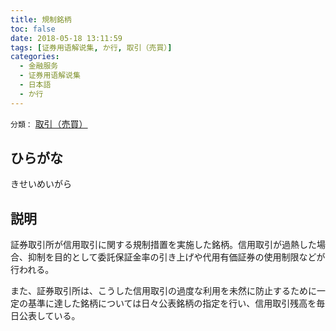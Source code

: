 ```yaml
---
title: 規制銘柄
toc: false
date: 2018-05-18 13:11:59
tags: [证券用语解说集, か行, 取引（売買）]
categories:
  - 金融服务
  - 证券用语解说集
  - 日本語
  - か行
---
```


`分類：` [取引（売買）](/tags/取引（売買）/)

## ひらがな

きせいめいがら

## 説明

証券取引所が信用取引に関する規制措置を実施した銘柄。信用取引が過熱した場合、抑制を目的として委託保証金率の引き上げや代用有価証券の使用制限などが行われる。

また、証券取引所は、こうした信用取引の過度な利用を未然に防止するために一定の基準に達した銘柄については日々公表銘柄の指定を行い、信用取引残高を毎日公表している。
